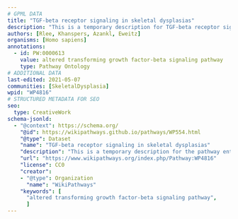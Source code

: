 ```yaml
---
# GPML DATA
title: "TGF-beta receptor signaling in skeletal dysplasias"
description: "This is a temporary description for TGF-beta receptor signaling in skeletal dysplasias"
authors: [Rlee, Khanspers, Azankl, Eweitz]
organisms: [Homo sapiens]
annotations:
  - id: PW:0000613
    value: altered transforming growth factor-beta signaling pathway
    type: Pathway Ontology
# ADDITIONAL DATA
last-edited: 2021-05-07
communities: [SkeletalDysplasia]
wpid: "WP4816"
# STRUCTURED METADATA FOR SEO
seo:
  type: CreativeWork
schema-jsonld:
  - "@context": https://schema.org/
    "@id": https://wikipathways.github.io/pathways/WP554.html
    "@type": Dataset
    "name": "TGF-beta receptor signaling in skeletal dysplasias"
    "description": "This is a temporary description for the pathway entitled: TGF-beta receptor signaling in skeletal dysplasias"
    "url": "https://www.wikipathways.org/index.php/Pathway:WP4816"
    "license": CC0
    "creator":
    - "@type": Organization
      "name": "WikiPathways"
    "keywords": [
      "altered transforming growth factor-beta signaling pathway",
      ]
---
```

